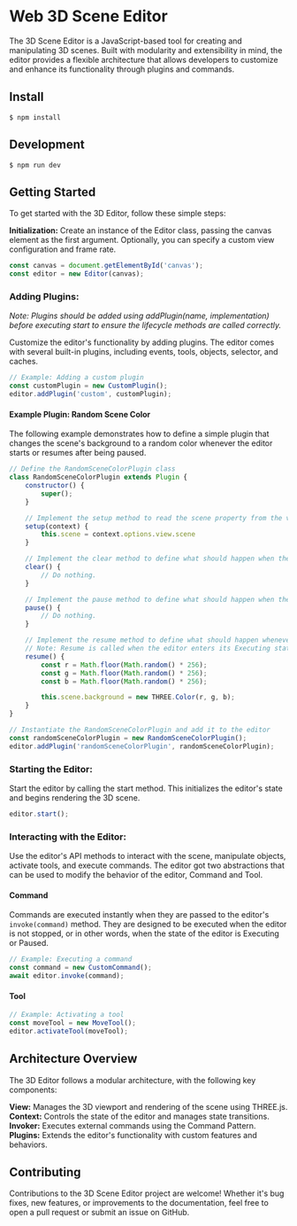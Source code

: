 # Web 3D Scene Editor
The 3D Scene Editor is a JavaScript-based tool for creating and manipulating 3D scenes. Built with modularity and extensibility in mind, the editor provides a flexible architecture that allows developers to customize and enhance its functionality through plugins and commands.

## Install
```
$ npm install
```

## Development
```
$ npm run dev
```

## Getting Started
To get started with the 3D Editor, follow these simple steps:

**Initialization:** Create an instance of the Editor class, passing the canvas element as the first argument. Optionally, you can specify a custom view configuration and frame rate.

```javascript
const canvas = document.getElementById('canvas');
const editor = new Editor(canvas);
```

### Adding Plugins: 
*Note: Plugins should be added using addPlugin(name, implementation) before executing start to ensure the lifecycle methods are called correctly.*

Customize the editor's functionality by adding plugins. The editor comes with several built-in plugins, including events, tools, objects, selector, and caches.

```javascript
// Example: Adding a custom plugin
const customPlugin = new CustomPlugin();
editor.addPlugin('custom', customPlugin);
```

#### Example Plugin: Random Scene Color
The following example demonstrates how to define a simple plugin that changes the scene's background to a random color whenever the editor starts or resumes after being paused.

```javascript
// Define the RandomSceneColorPlugin class
class RandomSceneColorPlugin extends Plugin {
    constructor() {
        super();
    }

    // Implement the setup method to read the scene property from the view.
    setup(context) {
        this.scene = context.options.view.scene
    }

    // Implement the clear method to define what should happen when the editor stops.
    clear() {
        // Do nothing.
    }

    // Implement the pause method to define what should happen when the editor pauses.
    pause() {
        // Do nothing.
    }

    // Implement the resume method to define what should happen whenever the editor resumes.
    // Note: Resume is called when the editor enters its Executing state.
    resume() {
        const r = Math.floor(Math.random() * 256);
        const g = Math.floor(Math.random() * 256);
        const b = Math.floor(Math.random() * 256);

        this.scene.background = new THREE.Color(r, g, b);
    }
}

// Instantiate the RandomSceneColorPlugin and add it to the editor
const randomSceneColorPlugin = new RandomSceneColorPlugin();
editor.addPlugin('randomSceneColorPlugin', randomSceneColorPlugin);
```

### Starting the Editor: 
Start the editor by calling the start method. This initializes the editor's state and begins rendering the 3D scene.

```javascript
editor.start();
```

### Interacting with the Editor: 
Use the editor's API methods to interact with the scene, manipulate objects, activate tools, and execute commands.
The editor got two abstractions that can be used to modify the behavior of the editor, Command and Tool. 

#### Command
Commands are executed instantly when they are passed to the editor's `invoke(command)` method. They are designed to be executed when the editor is not stopped, or in other words, when the state of the editor is Executing or Paused. 


```javascript
// Example: Executing a command
const command = new CustomCommand();
await editor.invoke(command);
```

#### Tool
```javascript
// Example: Activating a tool
const moveTool = new MoveTool();
editor.activateTool(moveTool);
```

## Architecture Overview
The 3D Editor follows a modular architecture, with the following key components:

**View:** Manages the 3D viewport and rendering of the scene using THREE.js.
**Context:** Controls the state of the editor and manages state transitions.
**Invoker:** Executes external commands using the Command Pattern.
**Plugins:** Extends the editor's functionality with custom features and behaviors.

## Contributing
Contributions to the 3D Scene Editor project are welcome! Whether it's bug fixes, new features, or improvements to the documentation, feel free to open a pull request or submit an issue on GitHub.
